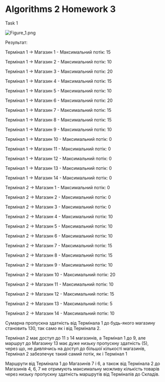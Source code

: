 # Algorithms 2 Homework 3
Task 1

![Figure_1.png](../../Desktop/Figure_1.png)

Результат:

Термінал 1 ->  Магазин 1 - Максимальний потік: 15

Термінал 1 ->  Магазин 2 - Максимальний потік: 10

Термінал 1 ->  Магазин 3 - Максимальний потік: 20

Термінал 1 ->  Магазин 4 - Максимальний потік: 15

Термінал 1 ->  Магазин 5 - Максимальний потік: 10

Термінал 1 ->  Магазин 6 - Максимальний потік: 20

Термінал 1 ->  Магазин 7 - Максимальний потік: 15

Термінал 1 ->  Магазин 8 - Максимальний потік: 15

Термінал 1 ->  Магазин 9 - Максимальний потік: 10

Термінал 1 ->  Магазин 10 - Максимальний потік: 0

Термінал 1 ->  Магазин 11 - Максимальний потік: 0

Термінал 1 ->  Магазин 12 - Максимальний потік: 0

Термінал 1 ->  Магазин 13 - Максимальний потік: 0

Термінал 1 ->  Магазин 14 - Максимальний потік: 0

Термінал 2 ->  Магазин 1 - Максимальний потік: 0

Термінал 2 ->  Магазин 2 - Максимальний потік: 0

Термінал 2 ->  Магазин 3 - Максимальний потік: 0

Термінал 2 ->  Магазин 4 - Максимальний потік: 10

Термінал 2 ->  Магазин 5 - Максимальний потік: 10

Термінал 2 ->  Магазин 6 - Максимальний потік: 10

Термінал 2 ->  Магазин 7 - Максимальний потік: 15

Термінал 2 ->  Магазин 8 - Максимальний потік: 15

Термінал 2 ->  Магазин 9 - Максимальний потік: 10

Термінал 2 ->  Магазин 10 - Максимальний потік: 20

Термінал 2 ->  Магазин 11 - Максимальний потік: 10

Термінал 2 ->  Магазин 12 - Максимальний потік: 15

Термінал 2 ->  Магазин 13 - Максимальний потік: 5

Термінал 2 ->  Магазин 14 - Максимальний потік: 10

Сумарна пропускна здатність від Термінала 1 до будь-якого магазину
становить 130, так само як і від Термінала 2.

Термінал 2 має доступ до 11 з 14 магазинів, а Термінал 1 до 9, 
але маршрут до Магазину 13 має дуже низьку пропускну
здатність (5), через що, не дивлячись на доступ до більшої кількості
магазинів, Термінал 2 забезпечує такий самий потік, як і Термінал 1

Маршрути від Термінала 1 до Магазинів 7 і 6, а також від Термінала 2
до Магазинів 4, 6, 7 не отримують максимальну можливу кількість товарів
через низьку пропускну здатність маршрутів від Терміналів до Складів.
